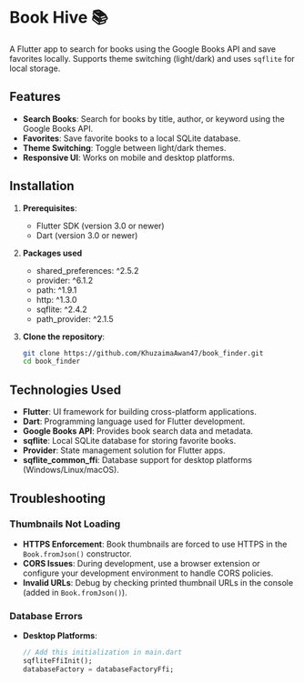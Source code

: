 # Book Hive 📚

A Flutter app to search for books using the Google Books API and save favorites locally. Supports theme switching (light/dark) and uses `sqflite` for local storage.

## Features

- **Search Books**: Search for books by title, author, or keyword using the Google Books API.
- **Favorites**: Save favorite books to a local SQLite database.
- **Theme Switching**: Toggle between light/dark themes.
- **Responsive UI**: Works on mobile and desktop platforms.

## Installation

1. **Prerequisites**:
   - Flutter SDK (version 3.0 or newer)
   - Dart (version 3.0 or newer)
  
2. **Packages used**
   - shared_preferences: ^2.5.2
   - provider: ^6.1.2
   - path: ^1.9.1
   - http: ^1.3.0
   - sqflite: ^2.4.2
   - path_provider: ^2.1.5

2. **Clone the repository**:
   ```bash
   git clone https://github.com/KhuzaimaAwan47/book_finder.git
   cd book_finder
## Technologies Used

- **Flutter**: UI framework for building cross-platform applications.
- **Dart**: Programming language used for Flutter development.
- **Google Books API**: Provides book search data and metadata.
- **sqflite**: Local SQLite database for storing favorite books.
- **Provider**: State management solution for Flutter apps.
- **sqflite_common_ffi**: Database support for desktop platforms (Windows/Linux/macOS).

## Troubleshooting

### Thumbnails Not Loading
- **HTTPS Enforcement**: Book thumbnails are forced to use HTTPS in the `Book.fromJson()` constructor.
- **CORS Issues**: During development, use a browser extension or configure your development environment to handle CORS policies.
- **Invalid URLs**: Debug by checking printed thumbnail URLs in the console (added in `Book.fromJson()`).

### Database Errors
- **Desktop Platforms**:
  ```dart
  // Add this initialization in main.dart
  sqfliteFfiInit();
  databaseFactory = databaseFactoryFfi;
